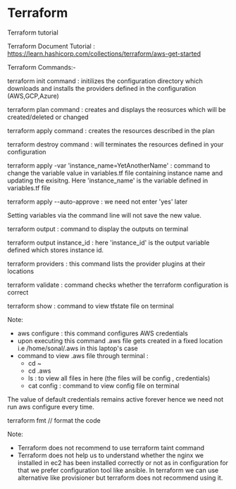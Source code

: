 # Terraform
Terraform tutorial 

Terraform Document Tutorial : https://learn.hashicorp.com/collections/terraform/aws-get-started

Terraform Commands:-

terraform init command : initilizes the configuration directory which downloads and installs the providers defined in the configuration (AWS,GCP,Azure)

terraform plan command : creates and displays the reosurces which will be created/deleted or changed

terraform apply command : creates the resources described in the plan

terraform destroy command : will terminates the resources defined in your configuration

terraform apply -var 'instance_name=YetAnotherName' : command to change the variable value in variables.tf file containing instance name and updating the                                                         exisitng. Here 'instance_name' is the variable defined in variables.tf file

terraform apply --auto-approve : we need not enter 'yes' later

Setting variables via the command line will not save the new value.

terraform output : command to display the outputs on terminal

terraform output instance_id : here 'instance_id' is the output variable defined which stores instance id.

terraform providers : this command lists the provider plugins at their locations

terraform validate : command checks whether the terraform configuration is correct

terraform show : command to view tfstate file on terminal

Note: 
- aws configure : this command configures AWS credentials 
- upon executing this command .aws file gets created in a fixed location i.e /home/sonal/.aws in this laptop's case
- command to view .aws file through terminal : 
  - cd ~
  - cd .aws
  - ls : to view all files in here (the files will be config , credentials)
  - cat config : command to view config file on terminal

The value of default credentials remains active forever hence we need not run aws configure every time.

terraform fmt // format the code

Note:
- Terraform does not recommend to use terraform taint command
- Terraform does not help us to understand whether the nginx we installed in ec2 has been installed correctly or not as in configuration for that we       prefer configuration tool like ansible. In terraform we can use alternative like provisioner but terraform does not recommend using it.




